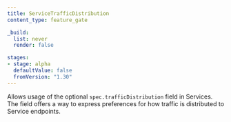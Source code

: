 ```yaml
---
title: ServiceTrafficDistribution
content_type: feature_gate

_build:
  list: never
  render: false

stages:
- stage: alpha 
  defaultValue: false
  fromVersion: "1.30"
---
```

Allows usage of the optional `spec.trafficDistribution` field in Services. The
field offers a way to express preferences for how traffic is distributed to
Service endpoints.
